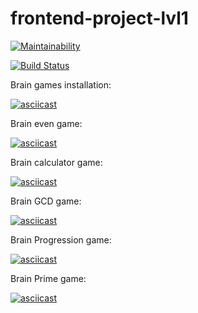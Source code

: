 # frontend-project-lvl1
[![Maintainability](https://api.codeclimate.com/v1/badges/d4f1a132b08f40df0f68/maintainability)](https://codeclimate.com/github/eligoldf/frontend-project-lvl1/maintainability)

[![Build Status](https://travis-ci.org/eligoldf/frontend-project-lvl1.svg?branch=master)](https://travis-ci.org/eligoldf/frontend-project-lvl1)

Brain games installation:

[![asciicast](https://asciinema.org/a/FjrZEDoMwjvDYeaFGDS7Plg8t.svg)](https://asciinema.org/a/FjrZEDoMwjvDYeaFGDS7Plg8t)

Brain even game:

[![asciicast](https://asciinema.org/a/FF4JZ11BlCsM800SKJzOVJdYE.svg)](https://asciinema.org/a/FF4JZ11BlCsM800SKJzOVJdYE)

Brain calculator game:

[![asciicast](https://asciinema.org/a/2hnvKTEzGyten5IaHnKQeSLtN.svg)](https://asciinema.org/a/2hnvKTEzGyten5IaHnKQeSLtN)

Brain GCD game: 

[![asciicast](https://asciinema.org/a/KN7IS9tynlnHeAalIi0glgsRc.svg)](https://asciinema.org/a/KN7IS9tynlnHeAalIi0glgsRc)

Brain Progression game: 

[![asciicast](https://asciinema.org/a/mJnnavGE0Iv4JqMrKdN6TpXWA.svg)](https://asciinema.org/a/mJnnavGE0Iv4JqMrKdN6TpXWA)

Brain Prime game: 

[![asciicast](https://asciinema.org/a/peR6DSbl4fVkudgBn9VolHAsc.svg)](https://asciinema.org/a/peR6DSbl4fVkudgBn9VolHAsc)


